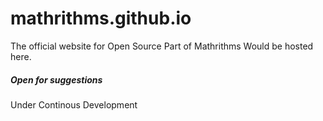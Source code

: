 # mathrithms.github.io
The official website for Open Source Part of Mathrithms Would be hosted here.
##### Open for suggestions
Under Continous Development
